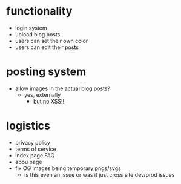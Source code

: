 # functionality

- login system
- upload blog posts
- users can set their own color
- users can edit their posts

# posting system

- allow images in the actual blog posts?
    - yes, externally
  		- but no XSS!!

# logistics

- privacy policy
- terms of service
- index page FAQ
- abou page
- fix OG images being temporary pngs/svgs
  	- is this even an issue or was it just cross site dev/prod issues